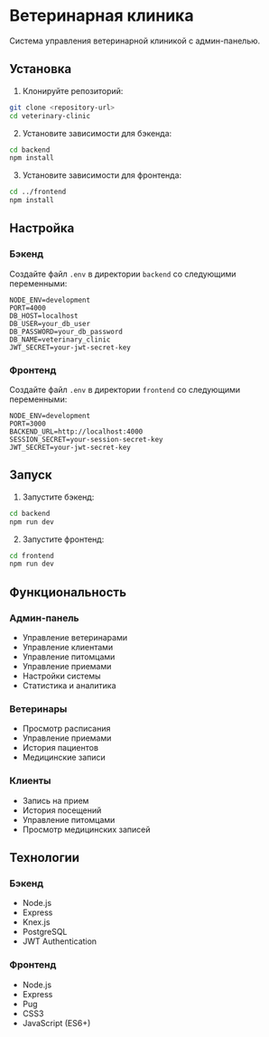 # Ветеринарная клиника

Система управления ветеринарной клиникой с админ-панелью.

## Установка

1. Клонируйте репозиторий:
```bash
git clone <repository-url>
cd veterinary-clinic
```

2. Установите зависимости для бэкенда:
```bash
cd backend
npm install
```

3. Установите зависимости для фронтенда:
```bash
cd ../frontend
npm install
```

## Настройка

### Бэкенд

Создайте файл `.env` в директории `backend` со следующими переменными:
```
NODE_ENV=development
PORT=4000
DB_HOST=localhost
DB_USER=your_db_user
DB_PASSWORD=your_db_password
DB_NAME=veterinary_clinic
JWT_SECRET=your-jwt-secret-key
```

### Фронтенд

Создайте файл `.env` в директории `frontend` со следующими переменными:
```
NODE_ENV=development
PORT=3000
BACKEND_URL=http://localhost:4000
SESSION_SECRET=your-session-secret-key
JWT_SECRET=your-jwt-secret-key
```

## Запуск

1. Запустите бэкенд:
```bash
cd backend
npm run dev
```

2. Запустите фронтенд:
```bash
cd frontend
npm run dev
```

## Функциональность

### Админ-панель
- Управление ветеринарами
- Управление клиентами
- Управление питомцами
- Управление приемами
- Настройки системы
- Статистика и аналитика

### Ветеринары
- Просмотр расписания
- Управление приемами
- История пациентов
- Медицинские записи

### Клиенты
- Запись на прием
- История посещений
- Управление питомцами
- Просмотр медицинских записей

## Технологии

### Бэкенд
- Node.js
- Express
- Knex.js
- PostgreSQL
- JWT Authentication

### Фронтенд
- Node.js
- Express
- Pug
- CSS3
- JavaScript (ES6+)